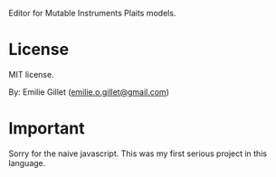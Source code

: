 Editor for Mutable Instruments Plaits models.

License
=======

MIT license.

By: Emilie Gillet (emilie.o.gillet@gmail.com)

Important
=========

Sorry for the naive javascript. This was my first serious project in this language.